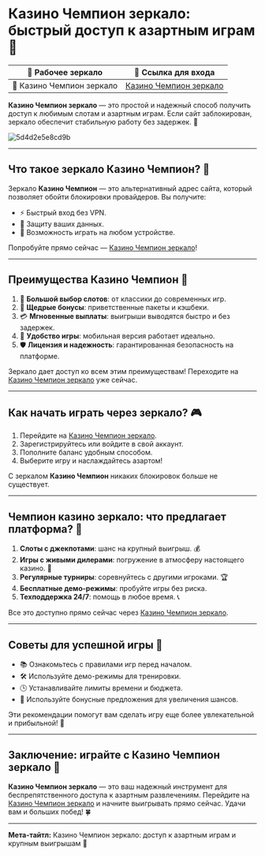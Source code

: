 # Казино Чемпион зеркало: быстрый доступ к азартным играм 🎰

| 🎯 **Рабочее зеркало** | 🔗 **Ссылка для входа** |
|------------------------|--------------------------------|
| 🌟 Казино Чемпион зеркало | [Казино Чемпион зеркало](https://champcasino.ink/pobeda/doa-hats?p80412p305331p112c) |

**Казино Чемпион зеркало** — это простой и надежный способ получить доступ к любимым слотам и азартным играм. Если сайт заблокирован, зеркало обеспечит стабильную работу без задержек. 🎲

![5d4d2e5e8cd9b](https://github.com/user-attachments/assets/6661bc15-abf0-4111-acb4-426a473f7ead)

---

## Что такое зеркало Казино Чемпион? 🤔

Зеркало **Казино Чемпион** — это альтернативный адрес сайта, который позволяет обойти блокировки провайдеров. Вы получите:

- ⚡ Быстрый вход без VPN.
- 🔐 Защиту ваших данных.
- 📱 Возможность играть на любом устройстве.

Попробуйте прямо сейчас — [Казино Чемпион зеркало](https://champcasino.ink/pobeda/doa-hats?p80412p305331p112c)!

---

## Преимущества Казино Чемпион 🌟

1. 🎰 **Большой выбор слотов**: от классики до современных игр.  
2. 🤑 **Щедрые бонусы**: приветственные пакеты и кэшбеки.  
3. 💳 **Мгновенные выплаты**: выигрыши выводятся быстро и без задержек.  
4. 📱 **Удобство игры**: мобильная версия работает идеально.  
5. 🛡️ **Лицензия и надежность**: гарантированная безопасность на платформе.

Зеркало дает доступ ко всем этим преимуществам! Переходите на [Казино Чемпион зеркало](https://champcasino.ink/pobeda/doa-hats?p80412p305331p112c) уже сейчас.

---

## Как начать играть через зеркало? 🎮

1. Перейдите на [Казино Чемпион зеркало](https://champcasino.ink/pobeda/doa-hats?p80412p305331p112c).  
2. Зарегистрируйтесь или войдите в свой аккаунт.  
3. Пополните баланс удобным способом.  
4. Выберите игру и наслаждайтесь азартом!  

С зеркалом **Казино Чемпион** никаких блокировок больше не существует.

---

## Чемпион казино зеркало: что предлагает платформа? 🎲

1. **Слоты с джекпотами**: шанс на крупный выигрыш. 💰  
2. **Игры с живыми дилерами**: погружение в атмосферу настоящего казино. 🎥  
3. **Регулярные турниры**: соревнуйтесь с другими игроками. 🏆  
4. **Бесплатные демо-режимы**: пробуйте игры без риска.  
5. **Техподдержка 24/7**: помощь в любое время. 📞  

Все это доступно прямо сейчас через [Казино Чемпион зеркало](https://champcasino.ink/pobeda/doa-hats?p80412p305331p112c).

---

## Советы для успешной игры 🎯

- 📚 Ознакомьтесь с правилами игр перед началом.  
- 🛠️ Используйте демо-режимы для тренировки.  
- 🕒 Устанавливайте лимиты времени и бюджета.  
- 🎁 Используйте бонусные предложения для увеличения шансов.  

Эти рекомендации помогут вам сделать игру еще более увлекательной и прибыльной! 🏅

---

## Заключение: играйте с Казино Чемпион зеркало 🎉

**Казино Чемпион зеркало** — это ваш надежный инструмент для беспрепятственного доступа к азартным развлечениям. Перейдите на [Казино Чемпион зеркало](https://champcasino.ink/pobeda/doa-hats?p80412p305331p112c) и начните выигрывать прямо сейчас. Удачи вам и больших побед! 🍀

---

**Мета-тайтл:** Казино Чемпион зеркало: доступ к азартным играм и крупным выигрышам 🎰
